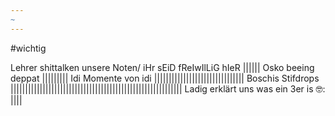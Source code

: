 ```yaml
---
~
---
```

#wichtig

Lehrer shittalken unsere Noten/ iHr sEiD fReIwIlLiG hIeR
|||||| 
Osko beeing deppat
|||||||||
Idi Momente von idi
|||||||||||||||||||||||||||||||
Boschis Stifdrops
|||||||||||||||||||||||||||||||||||||||||||||||||||||||||||
Ladig erklärt uns was ein 3er is 🤓:
||||